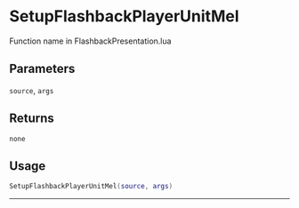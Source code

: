# SetupFlashbackPlayerUnitMel
Function name in FlashbackPresentation.lua
## Parameters
`source`, `args`
## Returns
`none`
## Usage
```lua
SetupFlashbackPlayerUnitMel(source, args)
```
---
